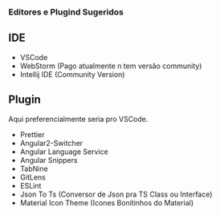 ### Editores e Plugind Sugeridos

## IDE

* VSCode
* WebStorm (Pago atualmente n tem versão community)
* Intellij IDE (Community Version)

## Plugin 
Aqui preferencialmente seria pro VSCode.

*  Prettier
*  Angular2-Switcher
*  Angular Language Service
*  Angular Snippers
*  TabNine
*  GitLens
*  ESLint
*  Json To Ts (Conversor de Json pra TS Class ou Interface)
*  Material Icon Theme (Icones Bonitinhos do Material)